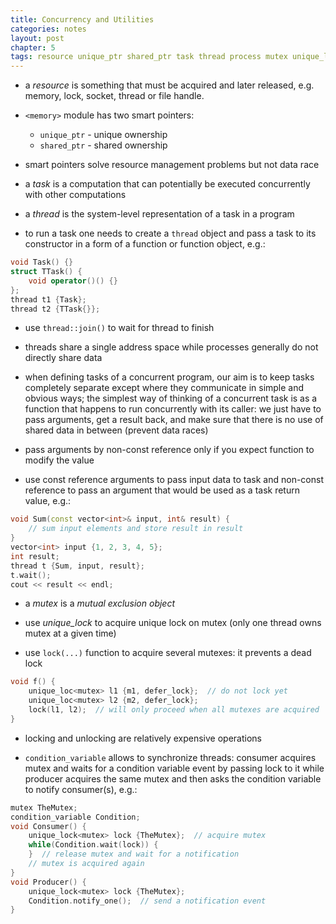 ```yaml
---
title: Concurrency and Utilities
categories: notes
layout: post
chapter: 5
tags: resource unique_ptr shared_ptr task thread process mutex unique_lock lock
---
```


* a *resource* is something that must be acquired and later released, e.g.
  memory, lock, socket, thread or file handle.

* `<memory>` module has two smart pointers:
    - `unique_ptr` - unique ownership
    - `shared_ptr` - shared ownership

* smart pointers solve resource management problems but not data race

* a *task* is a computation that can potentially be executed concurrently with
  other computations

* a *thread* is the system-level representation of a task in a program

* to run a task one needs to create a `thread` object and pass a task to its
  constructor in a form of a function or function object, e.g.:

```c++
void Task() {}
struct TTask() {
    void operator()() {}
};
thread t1 {Task};
thread t2 {TTask{}};
```

* use `thread::join()` to wait for thread to finish

* threads share a single address space while processes generally do not directly
  share data

* when defining tasks of a concurrent program, our aim is to keep tasks
  completely separate except where they communicate in simple and obvious ways;
  the simplest way of thinking of a concurrent task is as a function that
  happens to run concurrently with its caller: we just have to pass arguments,
  get a result back, and make sure that there is no use of shared data in
  between (prevent data races)

* pass arguments by non-const reference only if you expect function to modify
  the value

* use const reference arguments to pass input data to task and non-const
  reference to pass an argument that would be used as a task return value, e.g.:

```c++
void Sum(const vector<int>& input, int& result) {
    // sum input elements and store result in result
}
vector<int> input {1, 2, 3, 4, 5};
int result;
thread t {Sum, input, result};
t.wait();
cout << result << endl;
```

* a *mutex* is a *mutual exclusion object*

* use *unique_lock* to acquire unique lock on mutex (only one thread owns mutex
  at a given time)

* use `lock(...)` function to acquire several mutexes: it prevents a dead lock

```c++
void f() {
    unique_loc<mutex> l1 {m1, defer_lock};  // do not lock yet
    unique_loc<mutex> l2 {m2, defer_lock};
    lock(l1, l2);  // will only proceed when all mutexes are acquired
}
```

* locking and unlocking are relatively expensive operations

* `condition_variable` allows to synchronize threads: consumer acquires mutex and
  waits for a condition variable event by passing lock to it while producer
  acquires the same mutex and then asks the condition variable to notify
  consumer(s), e.g.:

```c++
mutex TheMutex;
condition_variable Condition;
void Consumer() {
    unique_lock<mutex> lock {TheMutex};  // acquire mutex
    while(Condition.wait(lock)) {
    }  // release mutex and wait for a notification
    // mutex is acquired again
}
void Producer() {
    unique_lock<mutex> lock {TheMutex};
    Condition.notify_one();  // send a notification event
}
```
